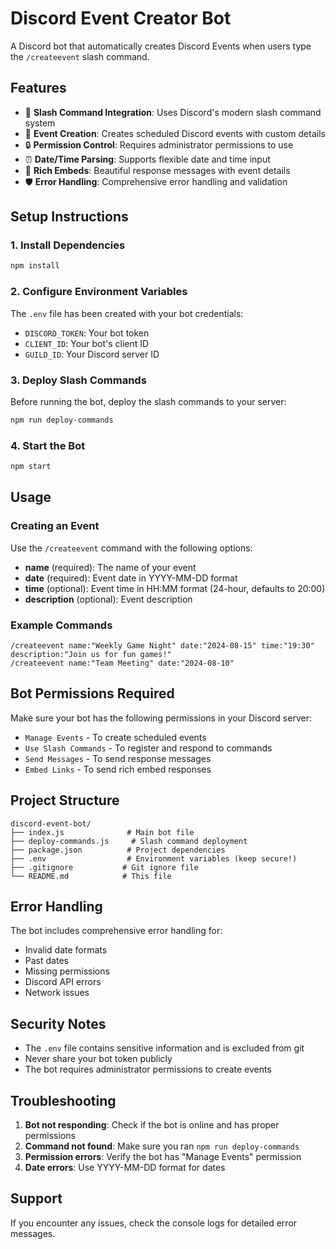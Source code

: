 # Discord Event Creator Bot

A Discord bot that automatically creates Discord Events when users type the `/createevent` slash command.

## Features

- 🎯 **Slash Command Integration**: Uses Discord's modern slash command system
- 📅 **Event Creation**: Creates scheduled Discord events with custom details
- 🔒 **Permission Control**: Requires administrator permissions to use
- ⏰ **Date/Time Parsing**: Supports flexible date and time input
- 🎨 **Rich Embeds**: Beautiful response messages with event details
- 🛡️ **Error Handling**: Comprehensive error handling and validation

## Setup Instructions

### 1. Install Dependencies
```bash
npm install
```

### 2. Configure Environment Variables
The `.env` file has been created with your bot credentials:
- `DISCORD_TOKEN`: Your bot token
- `CLIENT_ID`: Your bot's client ID
- `GUILD_ID`: Your Discord server ID

### 3. Deploy Slash Commands
Before running the bot, deploy the slash commands to your server:
```bash
npm run deploy-commands
```

### 4. Start the Bot
```bash
npm start
```

## Usage

### Creating an Event
Use the `/createevent` command with the following options:

- **name** (required): The name of your event
- **date** (required): Event date in YYYY-MM-DD format
- **time** (optional): Event time in HH:MM format (24-hour, defaults to 20:00)
- **description** (optional): Event description

### Example Commands
```
/createevent name:"Weekly Game Night" date:"2024-08-15" time:"19:30" description:"Join us for fun games!"
/createevent name:"Team Meeting" date:"2024-08-10"
```

## Bot Permissions Required

Make sure your bot has the following permissions in your Discord server:
- `Manage Events` - To create scheduled events
- `Use Slash Commands` - To register and respond to commands
- `Send Messages` - To send response messages
- `Embed Links` - To send rich embed responses

## Project Structure

```
discord-event-bot/
├── index.js              # Main bot file
├── deploy-commands.js     # Slash command deployment
├── package.json          # Project dependencies
├── .env                  # Environment variables (keep secure!)
├── .gitignore           # Git ignore file
└── README.md            # This file
```

## Error Handling

The bot includes comprehensive error handling for:
- Invalid date formats
- Past dates
- Missing permissions
- Discord API errors
- Network issues

## Security Notes

- The `.env` file contains sensitive information and is excluded from git
- Never share your bot token publicly
- The bot requires administrator permissions to create events

## Troubleshooting

1. **Bot not responding**: Check if the bot is online and has proper permissions
2. **Command not found**: Make sure you ran `npm run deploy-commands`
3. **Permission errors**: Verify the bot has "Manage Events" permission
4. **Date errors**: Use YYYY-MM-DD format for dates

## Support

If you encounter any issues, check the console logs for detailed error messages.
